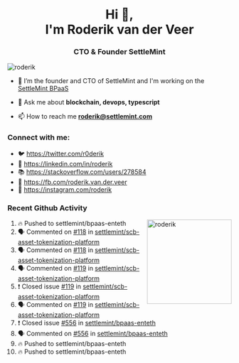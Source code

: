 <h1 align="center">Hi 👋,<br/> I'm Roderik van der Veer</h1>
<h3 align="center">CTO & Founder SettleMint</h3>

<p align="left"> <img src="https://komarev.com/ghpvc/?username=roderik" alt="roderik" /> </p>

- 🔭 I’m the founder and CTO of SettleMint and I'm working on the [SettleMint BPaaS](https://settlemint.com)

- 💬 Ask me about **blockchain, devops, typescript**

- 📫 How to reach me **roderik@settlemint.com**



### Connect with me:

- 🐦 https://twitter.com/r0derik
- 🏢 https://linkedin.com/in/roderik
- 📚 https://stackoverflow.com/users/278584
- 🙊 https://fb.com/roderik.van.der.veer
- 📸 https://instagram.com/roderik

### Recent Github Activity
<img src="https://github-readme-stats.vercel.app/api?username=roderik&show_icons=true&count_private=true" alt="roderik" align="right" height="190" />

<!--START_SECTION:activity-->
1. 🔥 Pushed to settlemint/bpaas-enteth
2. 🗣 Commented on [#118](https://github.com/settlemint/scb-asset-tokenization-platform/issues/118) in [settlemint/scb-asset-tokenization-platform](https://github.com/settlemint/scb-asset-tokenization-platform)
3. 🗣 Commented on [#118](https://github.com/settlemint/scb-asset-tokenization-platform/issues/118) in [settlemint/scb-asset-tokenization-platform](https://github.com/settlemint/scb-asset-tokenization-platform)
4. 🗣 Commented on [#119](https://github.com/settlemint/scb-asset-tokenization-platform/issues/119) in [settlemint/scb-asset-tokenization-platform](https://github.com/settlemint/scb-asset-tokenization-platform)
5. ❗️ Closed issue [#119](https://github.com/settlemint/scb-asset-tokenization-platform/issues/119) in [settlemint/scb-asset-tokenization-platform](https://github.com/settlemint/scb-asset-tokenization-platform)
6. 🗣 Commented on [#119](https://github.com/settlemint/scb-asset-tokenization-platform/issues/119) in [settlemint/scb-asset-tokenization-platform](https://github.com/settlemint/scb-asset-tokenization-platform)
7. ❗️ Closed issue [#556](https://github.com/settlemint/bpaas-enteth/issues/556) in [settlemint/bpaas-enteth](https://github.com/settlemint/bpaas-enteth)
8. 🗣 Commented on [#556](https://github.com/settlemint/bpaas-enteth/issues/556) in [settlemint/bpaas-enteth](https://github.com/settlemint/bpaas-enteth)
9. 🔥 Pushed to settlemint/bpaas-enteth
10. 🔥 Pushed to settlemint/bpaas-enteth
<!--END_SECTION:activity-->